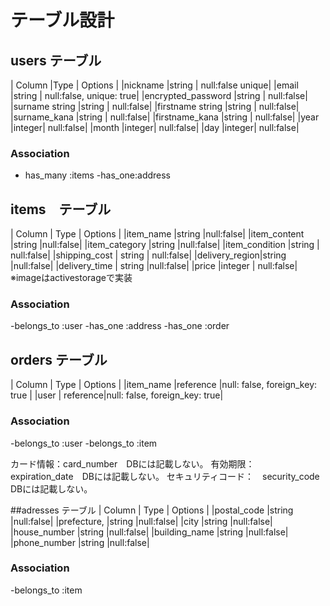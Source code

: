 # テーブル設計

## users テーブル
| Column            |Type   | Options     |
|nickname           |string | null:false unique|
|email              |string | null:false, unique: true|
|encrypted_password |string | null:false|
|surname string     |string | null:false|
|firstname string   |string | null:false|
|surname_kana       |string | null:false|
|firstname_kana     |string | null:false|
|year               |integer| null:false|
|month              |integer| null:false|
|day                |integer| null:false|
### Association

- has_many :items
-has_one:address

## items　テーブル
| Column        | Type    | Options     |
|item_name      |string   |null:false|
|item_content   |string   |null:false|
|item_category  |string   |null:false|
|item_condition |string   | null:false|
|shipping_cost  | string  | null:false|
|delivery_region|string   |null:false|
|delivery_time  | string  |null:false|
|price          |integer  | null:false|
※imageはactivestorageで実装

### Association
-belongs_to :user
-has_one :address
-has_one :order

## orders テーブル
| Column       | Type     | Options                          |
|item_name     |reference |null: false, foreign_key: true    |
|user          | reference|null: false, foreign_key: true|

### Association
-belongs_to :user
-belongs_to :item

カード情報：card_number　DBには記載しない。
有効期限：　expiration_date　DBには記載しない。
セキュリティコード：　security_code　DBには記載しない。


##adresses テーブル
| Column       | Type   | Options     |
 |postal_code  |string  |null:false|
 |prefecture,  |string  |null:false|
 |city         |string  |null:false|
 |house_number |string  |null:false|
|building_name |string  |null:false|
|phone_number  |string  |null:false|

### Association
-belongs_to :item